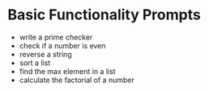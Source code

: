 # Basic Functionality Prompts

- write a prime checker
- check if a number is even
- reverse a string
- sort a list
- find the max element in a list
- calculate the factorial of a number
